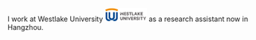 I work at Westlake University <img src='./images/WestlakeU.png' style='width: 6em;'> as a research assistant now in Hangzhou.
